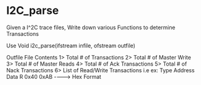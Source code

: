 # I2C_parse

Given a I^2C trace files, Write down various Functions to determine Transactions

Use Void i2c_parse(ifstream infile, ofstream outfile)

Outfile File Contents
1> Total # of Transactions
2> Total # of Master Write
3> Total # of Master Reads
4> Total # of Ack Transactions
5> Total # of Nack Transactions
6> List of Read/Write Transactions i.e
ex:  Type    Address     Data
      R       0x40       0xAB     ----> Hex Format
